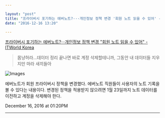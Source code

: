 ```yaml
---

layout: "post"  
title: "프라이버시 포기하는 에버노트?···개인정보 정책 변경 '회원 노트 읽을 수 있어' - ITWorld Korea"  
date: "2016-12-16 13:20"

---
```


[프라이버시 포기하는 에버노트?···개인정보 정책 변경 "회원 노트 읽을 수 있어" - ITWorld Korea](http://www.itworld.co.kr/news/102587)

> 몸냥허라…데이터 정리 끝나면 바로 계정 삭제할테니까, 그동안 내 데이터들 지우지만 마라 새끼들아

![Images](http://ifttt.com/images/no_image_card.png)

에버노트가 회원 프라이버시 정책을 변경했다. 에버노트 직원들이 사용자의 노트 기록을 볼 수 있다는 내용이다. 변경된 정책을 적용받지 않으려면 1월 23일까지 노트 데이터를 이전하고 계정을 삭제해야 한다.

December 16, 2016 at 01:20PM

---
